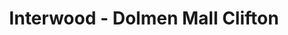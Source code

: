 ---
title: "Interwood - Dolmen Mall Clifton"
url: /karachi/interwood-dolmen-mall-clifton/
shop: Raumausstattung
---